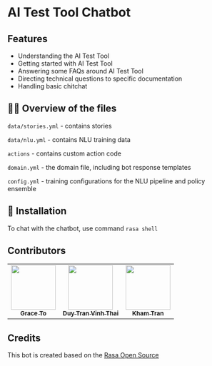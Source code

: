 # AI Test Tool Chatbot
## Features
- Understanding the AI Test Tool
- Getting started with AI Test Tool
- Answering some FAQs around AI Test Tool
- Directing technical questions to specific documentation
- Handling basic chitchat
## 👩‍💻 Overview of the files

`data/stories.yml` - contains stories 

`data/nlu.yml` - contains NLU training data

`actions` - contains custom action code

`domain.yml` - the domain file, including bot response templates

`config.yml` - training configurations for the NLU pipeline and policy ensemble
## 👷‍ Installation

To chat with the chatbot, use command
`rasa shell`

## Contributors
<!-- ALL-CONTRIBUTORS-LIST:START - Do not remove or modify this section -->
<!-- prettier-ignore-start -->
<!-- markdownlint-disable -->
<table>
  <tr>
    <td align="center"><a href="https://github.com/SangT"><img src="https://avatars.githubusercontent.com/SangT?v=3?s=100" width="100px;" alt=""/><br /><sub><b>Grace To</b></sub></a><br /></td>
    <td align="center"><a href="https://github.com/duytranvinh"><img src="https://avatars.githubusercontent.com/duytranvinh?v=3?s=100" width="100px;" alt=""/><br /><sub><b>Duy Tran Vinh Thai</b></sub></a><br /></td>
    <td align="center"><a href="https://github.com/khamtran411"><img src="https://avatars.githubusercontent.com/khamtran411?v=3?s=100" width="100px;" alt=""/><br /><sub><b>Kham Tran</b></sub></a><br /></td>
  </tr>
</table>

<!-- markdownlint-restore -->
<!-- prettier-ignore-end -->
<!-- ALL-CONTRIBUTORS-LIST:END -->
## Credits
This bot is created based on the [Rasa Open Source](https://github.com/RasaHQ/rasa)
